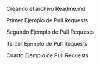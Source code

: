 Creando el archivo Readme.md

Primer Ejemplo de Pull Requests

Segundo Ejemplo de Pull Requests

Tercer Ejemplo de Pull Requests

Cuarto Ejemplo de Pull Requests

